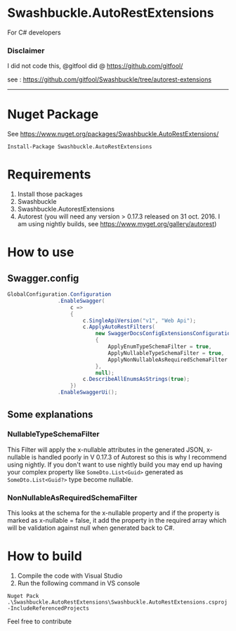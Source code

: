 # Swashbuckle.AutoRestExtensions
For C# developers
### Disclaimer
I did not code this, @gitfool did @ https://github.com/gitfool/

see : https://github.com/gitfool/Swashbuckle/tree/autorest-extensions
*** 

# Nuget Package
See https://www.nuget.org/packages/Swashbuckle.AutoRestExtensions/
```
Install-Package Swashbuckle.AutoRestExtensions
```

# Requirements
1. Install those packages
  1. Swashbuckle
  2. Swashbuckle.AutorestExtensions
  3. Autorest (you will need any version > 0.17.3 released on 31 oct. 2016. I am using nightly builds, see https://www.myget.org/gallery/autorest)

# How to use
## Swagger.config
```C#
GlobalConfiguration.Configuration
                .EnableSwagger(
                    c =>
                    {
                        c.SingleApiVersion("v1", "Web Api");
                        c.ApplyAutoRestFilters(
                            new SwaggerDocsConfigExtensionsConfiguration()
                            {
                                ApplyEnumTypeSchemaFilter = true,
                                ApplyNullableTypeSchemaFilter = true,
                                ApplyNonNullableAsRequiredSchemaFilter = true
                            },
                            null);
                        c.DescribeAllEnumsAsStrings(true);
                    })
                .EnableSwaggerUi();
```

## Some explanations
### NullableTypeSchemaFilter
This Filter will apply the x-nullable attributes in the generated JSON, x-nullable is handled poorly in V 0.17.3 of Autorest so this is why I recommend using nightly. If you don't want to use nightly build you may end up having your complex property like `SomeDto.List<Guid>` generated as `SomeDto.List<Guid?>` type become nullable.

### NonNullableAsRequiredSchemaFilter
This looks at the schema for the x-nullable property and if the property is marked as x-nullable = false, it add the property in the required array which will be validation against null when generated back to C#.

# How to build
1. Compile the code with Visual Studio
2. Run the following command in VS console
```
Nuget Pack .\Swashbuckle.AutoRestExtensions\Swashbuckle.AutoRestExtensions.csproj -IncludeReferencedProjects
```

Feel free to contribute
